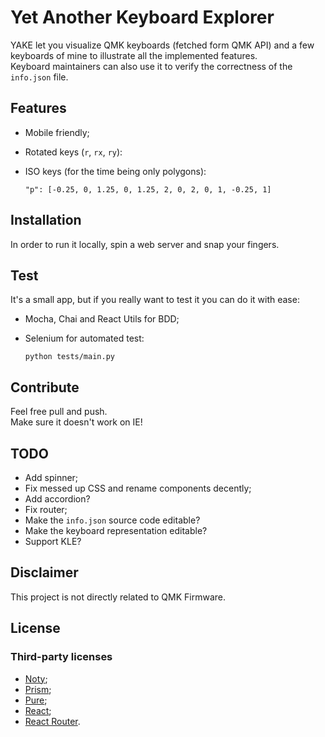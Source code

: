 # Yet Another Keyboard Explorer

YAKE let you visualize QMK keyboards (fetched form QMK API)
and a few keyboards of mine to illustrate all the implemented features.  
Keyboard maintainers can also use it to verify the correctness of the `info.json` file.

## Features

- Mobile friendly;
- Rotated keys (`r`, `rx`, `ry`):
- ISO keys (for the time being only polygons):

      "p": [-0.25, 0, 1.25, 0, 1.25, 2, 0, 2, 0, 1, -0.25, 1]

## Installation

In order to run it locally, spin a web server and snap your fingers.

## Test

It's a small app, but if you really want to test it you can do it with ease:

- Mocha, Chai and React Utils for BDD;
- Selenium for automated test:

      python tests/main.py

## Contribute

Feel free pull and push.  
Make sure it doesn't work on IE!

## TODO

- Add spinner;
- Fix messed up CSS and rename components decently;
- Add accordion?
- Fix router;
- Make the `info.json` source code editable?
- Make the keyboard representation editable?
- Support KLE?

## Disclaimer

This project is not directly related to QMK Firmware.

## License

### Third-party licenses

- [Noty](https://github.com/needim/noty/blob/master/LICENSE.txt);
- [Prism](https://github.com/PrismJS/prism/blob/master/LICENSE);
- [Pure](https://github.com/pure-css/pure/blob/master/LICENSE);
- [React](https://github.com/facebook/react/blob/master/LICENSE);
- [React Router](https://github.com/ReactTraining/react-router/blob/master/LICENSE).
